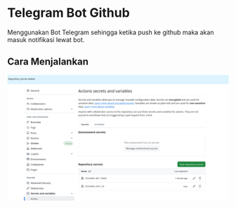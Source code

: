 # Telegram Bot Github

Menggunakan Bot Telegram sehingga ketika push ke github maka akan masuk notifikasi lewat bot.

## Cara Menjalankan

![Github secrets](./img/set-environment-secret.png)